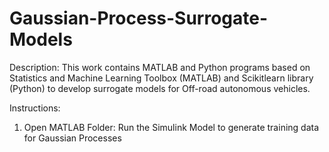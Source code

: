 # Gaussian-Process-Surrogate-Models

Description: This work contains MATLAB and Python programs based on Statistics and Machine Learning Toolbox (MATLAB) and Scikitlearn library (Python) to develop surrogate models for Off-road autonomous vehicles.

Instructions:
1. Open MATLAB Folder: Run the Simulink Model to generate training data for Gaussian Processes 
